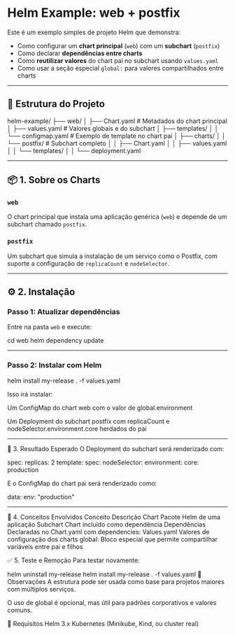 # Helm Example: web + postfix

Este é um exemplo simples de projeto Helm que demonstra:

- Como configurar um **chart principal** (`web`) com um **subchart** (`postfix`)
- Como declarar **dependências entre charts**
- Como **reutilizar valores** do chart pai no subchart usando `values.yaml`
- Como usar a seção especial `global:` para valores compartilhados entre charts

---

## 📁 Estrutura do Projeto

helm-example/
├── web/
│ ├── Chart.yaml # Metadados do chart principal
│ ├── values.yaml # Valores globais e do subchart
│ ├── templates/
│ │ └── configmap.yaml # Exemplo de template no chart pai
│ ├── charts/
│ │ └── postfix/ # Subchart completo
│ │ ├── Chart.yaml
│ │ ├── values.yaml
│ │ └── templates/
│ │ └── deployment.yaml

---

## 📦 1. Sobre os Charts

### `web`

O chart principal que instala uma aplicação genérica (`web`) e depende de um subchart chamado `postfix`.

### `postfix`

Um subchart que simula a instalação de um serviço como o Postfix, com suporte a configuração de `replicaCount` e `nodeSelector`.

---

## ⚙️ 2. Instalação

### Passo 1: Atualizar dependências

Entre na pasta `web` e execute:

cd web
helm dependency update

---

### Passo 2: Instalar com Helm

helm install my-release . -f values.yaml

Isso irá instalar:

Um ConfigMap do chart web com o valor de global.environment

Um Deployment do subchart postfix com replicaCount e nodeSelector.environment.core herdados do pai

---

🧪 3. Resultado Esperado
O Deployment do subchart será renderizado com:


spec:
  replicas: 2
  template:
    spec:
      nodeSelector:
        environment:
          core: production

          
E o ConfigMap do chart pai será renderizado como:

data:
  env: "production"

---  
  
🧠 4. Conceitos Envolvidos
Conceito	Descrição
Chart	Pacote Helm de uma aplicação
Subchart	Chart incluído como dependência
Dependências	Declaradas no Chart.yaml com dependencies:
Values.yaml	Valores de configuração dos charts
global:	Bloco especial que permite compartilhar variáveis entre pai e filhos


✅ 5. Teste e Remoção
Para testar novamente:

helm uninstall my-release
helm install my-release . -f values.yaml
📝 Observações
A estrutura pode ser usada como base para projetos maiores com múltiplos serviços.

O uso de global é opcional, mas útil para padrões corporativos e valores comuns.


📌 Requisitos
Helm 3.x
Kubernetes (Minikube, Kind, ou cluster real)

